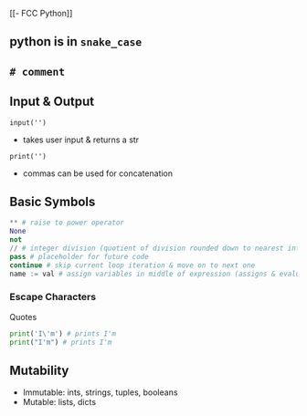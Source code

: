[[- FCC Python]]
## python is in `snake_case`

## `# comment`

## Input & Output

`input('')`
- takes user input & returns a str

`print('')`
- commas can be used for concatenation 

## Basic Symbols

```python
** # raise to power operator
None
not
// # integer division (quotient of division rounded down to nearest int)
pass # placeholder for future code
continue # skip current loop iteration & move on to next one
name := val # assign variables in middle of expression (assigns & evaluates at once)
```

### Escape Characters

Quotes

```python
print('I\'m') # prints I'm
print("I'm") # prints I'm
```

## Mutability

- Immutable: ints, strings, tuples, booleans
- Mutable: lists, dicts